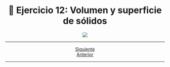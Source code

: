 <h1 align="center"> 📝 Ejercicio 12: Volumen y superficie de sólidos</h1>

<div align="center">
  <img src="https://media.giphy.com/media/5ZTycLGtyk2fsIwD1R/giphy.gif"/>
 </div>

---

<div align="center">

[Siguiente](/Documentos/Ejercicio13.md)<br>
[Anterior](/Documentos/Ejercicio11.md)
 </div>

---